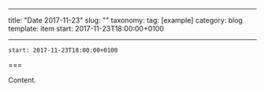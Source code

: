 
---
title: "Date 2017-11-23"
slug: ""
taxonomy:
tag: [example]
category: blog
template: item
start: 2017-11-23T18:00:00+0100

---

``start: 2017-11-23T18:00:00+0100``

===

Content.
